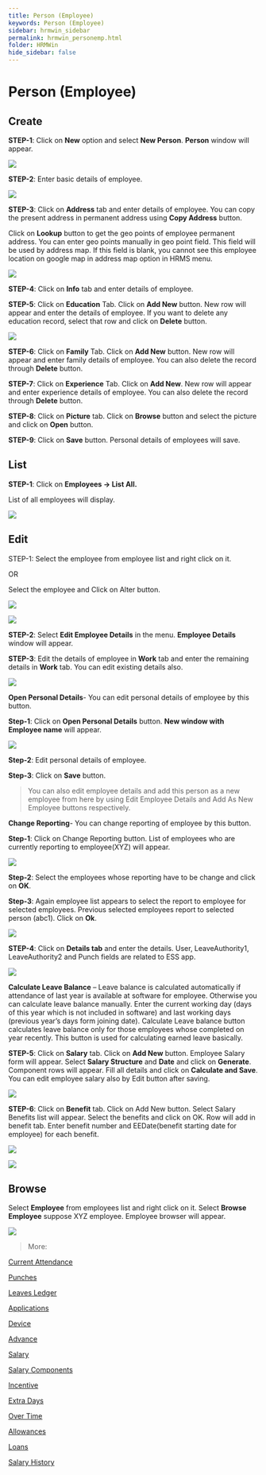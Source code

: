 ```yaml
---
title: Person (Employee)
keywords: Person (Employee)
sidebar: hrmwin_sidebar
permalink: hrmwin_personemp.html
folder: HRMWin   
hide_sidebar: false
---
```


# Person (Employee)

## Create

**STEP-1**: Click on **New** option and select **New Person**. **Person** window will appear.

![](http://docs.risersoft.com/hrmnirvana/ImagesExt/image8_156.jpg)

**STEP-2**: Enter basic details of employee.

![](http://docs.risersoft.com/hrmnirvana/ImagesExt/image8_157.png)


**STEP-3**: Click on **Address** tab and enter details of employee. You can copy the present address in permanent address using **Copy Address** button.

Click on **Lookup** button to get the geo points of employee permanent address. You can enter geo points manually in geo point field.  This field will be used by address map. If this field is blank, you cannot see this employee location on google map in address map option in HRMS menu.

![](http://docs.risersoft.com/hrmnirvana/ImagesExt/image8_158.jpg)

**STEP-4**: Click on **Info** tab and enter details of employee.

**STEP-5**: Click on **Education** Tab. Click on **Add New** button. New row will appear and enter the details of employee. If you want to delete any education record, select that row and click on **Delete** button.

![](http://docs.risersoft.com/hrmnirvana/ImagesExt/image8_159.png)

**STEP-6**: Click on **Family** Tab. Click on **Add New** button. New row will appear and enter family details of employee. You can also delete the record through **Delete** button.

**STEP-7**: Click on **Experience** Tab. Click on **Add New**. New row will appear and enter experience details of employee. You can also delete the record through **Delete** button.

**STEP-8**: Click on **Picture** tab. Click on **Browse** button and select the picture and click on **Open** button.

**STEP-9**: Click on **Save** button. Personal details of employees will save.

## List

**STEP-1**: Click on **Employees -> List All.**

 List of all employees will display.

![](http://docs.risersoft.com/hrmnirvana/ImagesExt/image8_160.jpg)

## Edit
STEP-1: Select the employee from employee list and right click on it.

OR

Select the employee and Click on Alter button.


![](http://docs.risersoft.com/hrmnirvana/ImagesExt/image8_161.png)

![](http://docs.risersoft.com/hrmnirvana/ImagesExt/image8_162.png)

**STEP-2**: Select **Edit Employee Details** in the menu. **Employee Details** window will appear.

**STEP-3**: Edit the details of employee in **Work** tab and enter the remaining details in **Work** tab. You can edit existing details also.

![](http://docs.risersoft.com/hrmnirvana/ImagesExt/image8_163.jpg)

**Open Personal Details**- You can edit personal details of employee by this button.

**Step-1**: Click on **Open Personal Details** button. **New window with Employee name** will appear.

![](http://docs.risersoft.com/hrmnirvana/ImagesExt/image8_164.png)

**Step-2**:  Edit personal details of employee.

**Step-3**: Click on **Save** button.

>You can also edit employee details and add this person as a new employee from here by using Edit Employee Details and Add As New Employee buttons respectively.

**Change Reporting**- You can change reporting of employee by this button.

**Step-1**: Click on Change Reporting button. List of employees who are currently reporting to employee(XYZ) will appear.

![](http://docs.risersoft.com/hrmnirvana/ImagesExt/image8_165.jpg)

**Step-2**: Select the employees whose reporting have to be change and click on **OK**.

**Step-3**: Again employee list appears to select the report to employee for selected employees. Previous selected employees report to selected person (abc1). Click on **Ok**.

![](http://docs.risersoft.com/hrmnirvana/ImagesExt/image8_166.jpg)

**STEP-4**: Click on **Details tab** and enter the details. User, LeaveAuthority1, LeaveAuthority2 and Punch fields are related to ESS app.


![](http://docs.risersoft.com/hrmnirvana/ImagesExt/image8_167.jpg)

**Calculate Leave Balance** –  Leave balance is calculated automatically if attendance of last year is available at software for employee. Otherwise you can calculate leave balance manually. Enter the current working day (days of this year which is not included in software) and last working days (previous year’s days form joining date). Calculate Leave balance button calculates leave balance only for those employees whose completed on year recently. This button is used for calculating earned leave basically.  

**STEP-5**: Click on **Salary** tab. Click on **Add New** button. Employee Salary form will appear. Select **Salary Structure** and **Date** and click on **Generate**. Component rows will appear. Fill all details and click on **Calculate and Save**.  You can edit employee salary also by Edit button after saving.

![](http://docs.risersoft.com/hrmnirvana/ImagesExt/image8_168.jpg)

**STEP-6**: Click on **Benefit** tab. Click on Add New button. Select Salary Benefits list will appear. Select the benefits and click on OK. Row will add in benefit tab.  Enter benefit number and EEDate(benefit starting date for employee) for each benefit.

![](http://docs.risersoft.com/hrmnirvana/ImagesExt/image8_169.jpg)

![](http://docs.risersoft.com/hrmnirvana/ImagesExt/image8_170.jpg)

## Browse

Select **Employee** from employees list and right click on it. Select **Browse Employee** suppose XYZ employee. Employee browser will appear.  

![](http://docs.risersoft.com/hrmnirvana/ImagesExt/image8_171.jpg)



> More:

[Current Attendance]()

[Punches]()

[Leaves Ledger]()

[Applications]()

[Device]()

[Advance]()

[Salary]()

[Salary Components]()

[Incentive]()

[Extra Days]()

[Over Time]()

[Allowances]()

[Loans]()

[Salary History]()
